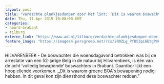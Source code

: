 ```yaml
---
layout: post
title: "Verdachte plankjesdumper door het lint: ‘Dit is waarom boswachters bewapend moeten worden’"
date: Thu, 11 Apr 2019 10:08:00 GMT
categories: 
- noord-brabant 
- tilburg 
externe_link: "https://www.ad.nl/tilburg/verdachte-plankjesdumper-door-het-lint-dit-is-waarom-boswachters-bewapend-moeten-worden~af406e34/"
feature_image: "https://images4.persgroep.net/rcs/2R9ZLg_PfB53pL6btgPmC9QZRcg/diocontent/145288858/_fitwidth/400/?appId=21791a8992982cd8da851550a453bd7f&quality=0.7"
---
```


HILVARENBEEK - De boswachter die woensdagavond betrokken was bij de arrestatie van een 52-jarige Belg in de natuur bij Hilvarenbeek, is één van de acht ‘volledig bewapende’ boswachters in Brabant. Daardoor lijkt een hoop ellende voorkomen. ,,Dit is waarom groene BOA's bewapening nodig hebben. In dit geval kon zijn diensthond deze boswachter redden.”
